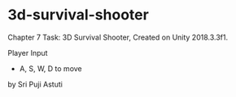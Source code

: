 # 3d-survival-shooter

Chapter 7 Task: 3D Survival Shooter, Created on Unity 2018.3.3f1.

Player Input
- A, S, W, D to move

by Sri Puji Astuti

